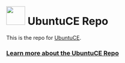 <h1><img src="https://raw.githubusercontent.com/mhancoc7/repo.ubuntuce.com/main/logo.png" height="50" /> UbuntuCE Repo</h1>

This is the repo for [UbuntuCE](https://ubuntuce.com/).

### [Learn more about the UbuntuCE Repo](https://docs.ubuntuce.com/getting-started/ubuntu-ce-repository)